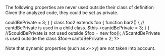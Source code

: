 The following properties are never used outside their class of definition  Given the analyzed code, they could be set as private. 

<?php

class foo {
    public $couldBePrivate = 1;
    public $cantdBePrivate = 1;
    
    function bar() {
        // couldBePrivate is used internally. 
        $this->couldBePrivate = 3;
    }
}

class foo2 extends foo {
    function bar2() {
        // cantdBePrivate is used in a child class. 
        $this->cantdBePrivate = 3;
    }
}

//$couldBePrivate is not used outside 
$foo = new foo();

//$cantdBePrivate is used outside the class
$foo->cantdBePrivate = 2;

?>

Note that dynamic properties (such as $x->$y) are not taken into account. 